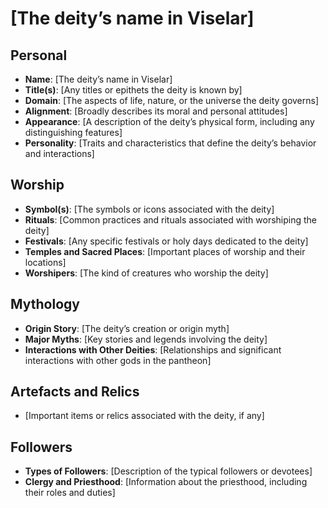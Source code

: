 # [The deity’s name in Viselar]

## Personal

- **Name**: [The deity’s name in Viselar]
- **Title(s)**: [Any titles or epithets the deity is known by]
- **Domain**: [The aspects of life, nature, or the universe the deity governs]
- **Alignment**: [Broadly describes its moral and personal attitudes]
- **Appearance**: [A description of the deity’s physical form, including any distinguishing features]
- **Personality**: [Traits and characteristics that define the deity’s behavior and interactions]

## **Worship**

- **Symbol(s)**: [The symbols or icons associated with the deity]
- **Rituals**: [Common practices and rituals associated with worshiping the deity]
- **Festivals**: [Any specific festivals or holy days dedicated to the deity]
- **Temples and Sacred Places**: [Important places of worship and their locations]
- **Worshipers**: [The kind of creatures who worship the deity]

## **Mythology**

- **Origin Story**: [The deity’s creation or origin myth]
- **Major Myths**: [Key stories and legends involving the deity]
- **Interactions with Other Deities**: [Relationships and significant interactions with other gods in the pantheon]

## **Artefacts and Relics**

- [Important items or relics associated with the deity, if any]

## **Followers**

- **Types of Followers**: [Description of the typical followers or devotees]
- **Clergy and Priesthood**: [Information about the priesthood, including their roles and duties]
